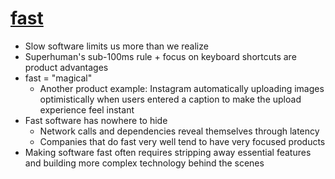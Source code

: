 # [fast](https://www.catherinejue.com/fast)
* Slow software limits us more than we realize
* Superhuman's sub-100ms rule + focus on keyboard shortcuts are product advantages
* fast = "magical"
  * Another product example: Instagram automatically uploading images optimistically when users entered a caption to make the upload experience feel instant
* Fast software has nowhere to hide
  * Network calls and dependencies reveal themselves through latency
  * Companies that do fast very well tend to have very focused products
* Making software fast often requires stripping away essential features and building more complex technology behind the scenes
